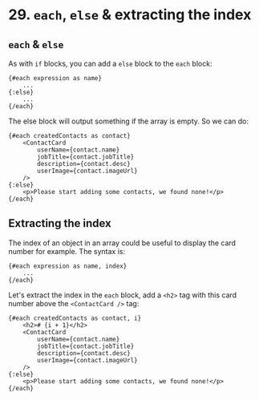 # 29. `each`, `else` & extracting the index

## `each` & `else`

As with `if` blocks, you can add a `else` block to the `each` block:

```svelte
{#each expression as name}
    ...
{:else}
    ...
{/each}
```

The else block will output something if the array is empty. So we can do:

```svelte
{#each createdContacts as contact}
	<ContactCard
		userName={contact.name}
		jobTitle={contact.jobTitle}
		description={contact.desc}
		userImage={contact.imageUrl}
	/>
{:else}
	<p>Please start adding some contacts, we found none!</p>
{/each}
```

## Extracting the index

The index of an object in an array could be useful to display the card number for example.
The syntax is:

```svelte
{#each expression as name, index}
    ...
{/each}
```

Let's extract the index in the `each` block, add a `<h2>` tag with this card number above the `<ContactCard />` tag:

```svelte
{#each createdContacts as contact, i}
	<h2># {i + 1}</h2>
	<ContactCard
		userName={contact.name}
		jobTitle={contact.jobTitle}
		description={contact.desc}
		userImage={contact.imageUrl}
	/>
{:else}
	<p>Please start adding some contacts, we found none!</p>
{/each}
```
